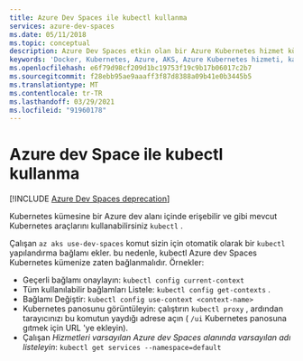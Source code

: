 ```yaml
---
title: Azure Dev Spaces ile kubectl kullanma
services: azure-dev-spaces
ms.date: 05/11/2018
ms.topic: conceptual
description: Azure Dev Spaces etkin olan bir Azure Kubernetes hizmet kümesinde kubectl komutlarını bir geliştirme alanı içinde kullanmayı öğrenin
keywords: 'Docker, Kubernetes, Azure, AKS, Azure Kubernetes hizmeti, kapsayıcılar, Held, hizmet ağı, hizmet kafesi yönlendirme, kubectl, k8s '
ms.openlocfilehash: e6f79d98cf209d1bc19753f19c9b17b06017c2b7
ms.sourcegitcommit: f28ebb95ae9aaaff3f87d8388a09b41e0b3445b5
ms.translationtype: MT
ms.contentlocale: tr-TR
ms.lasthandoff: 03/29/2021
ms.locfileid: "91960178"
---
```

# <a name="use-kubectl-with-an-azure-dev-space"></a>Azure dev Space ile kubectl kullanma

[!INCLUDE [Azure Dev Spaces deprecation](../../../includes/dev-spaces-deprecation.md)]

Kubernetes kümesine bir Azure dev alanı içinde erişebilir ve gibi mevcut Kubernetes araçlarını kullanabilirsiniz `kubectl` .

Çalışan `az aks use-dev-spaces` komut sizin için otomatik olarak bir `kubectl` yapılandırma bağlamı ekler. bu nedenle, kubectl Azure dev Spaces Kubernetes kümenize zaten bağlanmalıdır. Örnekler:
- Geçerli bağlamı onaylayın: `kubectl config current-context`
- Tüm kullanılabilir bağlamları Listele: `kubectl config get-contexts` . 
- Bağlamı Değiştir: `kubectl config use-context <context-name>`
- Kubernetes panosunu görüntüleyin: çalıştırın `kubectl proxy` , ardından tarayıcınızı bu komutun yaydığı adrese açın ( `/ui` Kubernetes panosuna gıtmek için URL 'ye ekleyin).
- Çalışan *Hizmetleri varsayılan Azure dev Spaces alanında varsayılan adı listeleyin*: `kubectl get services --namespace=default`

